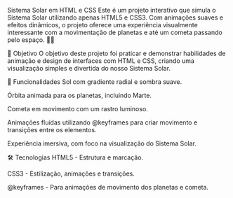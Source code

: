 Sistema Solar em HTML e CSS
Este é um projeto interativo que simula o Sistema Solar utilizando apenas HTML5 e CSS3. Com animações suaves e efeitos dinâmicos, o projeto oferece uma experiência visualmente interessante com a movimentação de planetas e até um cometa passando pelo espaço. 🚀✨

🎯 Objetivo
O objetivo deste projeto foi praticar e demonstrar habilidades de animação e design de interfaces com HTML e CSS, criando uma visualização simples e divertida do nosso Sistema Solar.

🌟 Funcionalidades
Sol com gradiente radial e sombra suave.

Órbita animada para os planetas, incluindo Marte.

Cometa em movimento com um rastro luminoso.

Animações fluídas utilizando @keyframes para criar movimento e transições entre os elementos.

Experiência imersiva, com foco na visualização do Sistema Solar.

🛠️ Tecnologias
HTML5 - Estrutura e marcação.

CSS3 - Estilização, animações e transições.

@keyframes - Para animações de movimento dos planetas e cometa.
